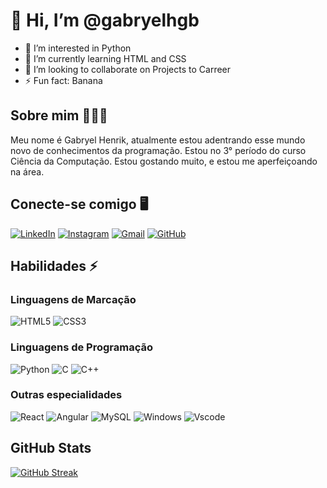 # 👋 Hi, I’m @gabryelhgb
- 👀 I’m interested in Python
- 🌱 I’m currently learning HTML and CSS
- 💞️ I’m looking to collaborate on Projects to Carreer
- ⚡ Fun fact: Banana

## Sobre mim 🙋🏼‍♂️

Meu nome é Gabryel Henrik, atualmente estou adentrando esse mundo novo de conhecimentos da programação.
Estou no 3° período do curso Ciência da Computação. Estou gostando muito, e estou me aperfeiçoando na área.

## Conecte-se comigo 🖥️
[![LinkedIn](https://img.shields.io/badge/LinkedIn-0077B5?style=for-the-badge&logo=linkedin&logoColor=white)](https://www.linkedin.com/in/gabryel-henrik-b33ab1288/)
[![Instagram](https://img.shields.io/badge/-Instagram-white?style=for-the-badge&logo=instagram&logoColor)](https://www.instagram.com/gabryel.me/)
[![Gmail](https://img.shields.io/badge/Gmail-red?style=for-the-badge&logo=gmail&logoColor=white)](mailto:gabryelhgb@gmail.com)
[![GitHub](https://img.shields.io/badge/GitHub-black?style=for-the-badge&logo=github&logoColor=white)](https://github.com/gabryelhgb)

## Habilidades ⚡

### Linguagens de Marcação
![HTML5](https://img.shields.io/badge/HTML5-E34F26?style=for-the-badge&logo=html5&logoColor=white)
![CSS3](https://img.shields.io/badge/CSS3-1572B6?style=for-the-badge&logo=css3&logoColor=white)

### Linguagens de Programação
![Python](https://img.shields.io/badge/python-3670A0?style=for-the-badge&logo=python&logoColor=ffdd54)
![C](https://img.shields.io/badge/C-00599C?style=for-the-badge&logo=c&logoColor=white)
![C++](https://img.shields.io/badge/C%2B%2B-00599C?style=for-the-badge&logo=c%2B%2B&logoColor=white)

### Outras especialidades
![React](https://img.shields.io/badge/React-20232A?style=for-the-badge&logo=react&logoColor=61DAFB)
![Angular](https://img.shields.io/badge/Angular-DD0031?style=for-the-badge&logo=angular&logoColor=white)
![MySQL](https://img.shields.io/badge/MySQL-00000F?style=for-the-badge&logo=mysql&logoColor=white)
![Windows](https://img.shields.io/badge/Windows-000?style=for-the-badge&logo=windows&logoColor=2CA5E0)
![Vscode](https://img.shields.io/badge/Vscode-007ACC?style=for-the-badge&logo=visual-studio-code&logoColor=white)

## GitHub Stats
[![GitHub Streak](https://streak-stats.demolab.com/?user=gabryelhgb&theme=midnight-purple&background=black&border=whitedates=white)](https://git.io/streak-stats)
